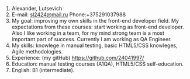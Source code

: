 1. Alexander, Lutsevich
2. E-mail: sl2424@mail.ru Phone:+375291037988
3. My goal: improving my own skills in the front-end developer field. My expectations from these courses: start working as front-end developer. Also I like working in a team, for my mind strong team is a most important part of success. Currently I am working as QA Engineer.
4. My skills: knowlege in manual testing, basic HTML5/CSS knowleges, Agile methodologies.
5. Experience: (my gitHub) https://github.com/24041997/
6. Education: manual testing courses (A1QA), HTML5/CSS self-education.
7. English: B1 (intermediate).